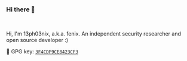 ### Hi there 👋

<br />

Hi, I'm 13ph03nix, a.k.a. fenix. An independent security researcher and open source developer :)

:key: GPG key: [`3F4CDF9CE8423CF3`](https://github.com/13ph03nix.gpg)
